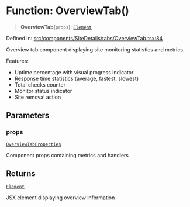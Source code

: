 # Function: OverviewTab()

> **OverviewTab**(`props`): [`Element`](https://github.com/DefinitelyTyped/DefinitelyTyped/blob/1a60e1b9a9062ff9c48c681ca3d8b6f717b616b9/types/react/jsx-runtime.d.ts#L6)

Defined in: [src/components/SiteDetails/tabs/OverviewTab.tsx:84](https://github.com/Nick2bad4u/Uptime-Watcher/blob/8a1973382d5fe14c52996ecda381894eb7ecd4a6/src/components/SiteDetails/tabs/OverviewTab.tsx#L84)

Overview tab component displaying site monitoring statistics and metrics.

Features:
- Uptime percentage with visual progress indicator
- Response time statistics (average, fastest, slowest)
- Total checks counter
- Monitor status indicator
- Site removal action

## Parameters

### props

[`OverviewTabProperties`](../interfaces/OverviewTabProperties.md)

Component props containing metrics and handlers

## Returns

[`Element`](https://github.com/DefinitelyTyped/DefinitelyTyped/blob/1a60e1b9a9062ff9c48c681ca3d8b6f717b616b9/types/react/jsx-runtime.d.ts#L6)

JSX element displaying overview information
